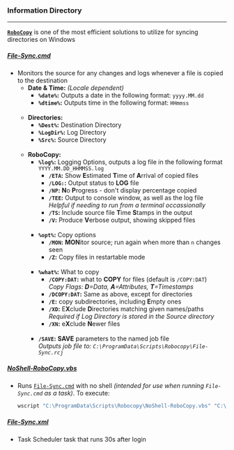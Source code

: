 ### Information Directory ###
---

[**`RoboCopy`**][1] is one of the most efficient solutions to utilize for syncing directories on Windows

##### [File-Sync.cmd](File-Sync.cmd) #####
* Monitors the source for any changes and logs whenever a file is copied to the destination
  * **Date & Time:** _(Locale dependent)_
    * **`%date%`:**  Outputs a date in the following format: `yyyy.MM.dd`
    * **`%dtime%`:** Outputs time in the following format: `HHmmss` <br><br>
  * **Directories:**
    * **`%Dest%`:** Destination Directory
    * **`%LogDir%`:** Log Directory
    * **`%Src%`:** Source Directory <br><br>
  * **RoboCopy:**
    * **`%log%`:** Logging Options, outputs a log file in the following format `YYYY.MM.DD_HHMMSS.log`
       * **`/ETA`:** Show **E**stimated **T**ime of **A**rrival of copied files
       * **`/LOG:`:** Output status to **LOG** file
       * **`/NP`:** **N**o **P**rogress - don't display percentage copied
       * **`/TEE`:** Output to console window, as well as the log file <br> _Helpful if needing to run from a terminal occassionally_
       * **`/TS`:** Include source file **T**ime **S**tamps in the output
       * **`/V`:** Produce **V**erbose output, showing skipped files <br><br>
    * **`%opt%`:** Copy options
       * **`/MON`:** **MON**itor source; run again when more than `n` changes seen
       * **`/Z`:** Copy files in restartable mode <br><br>
    * **`%what%`:** What to copy
       * **`/COPY:DAT`:** what to **COPY** for files (default is `/COPY:DAT`) <br> _Copy Flags: **D**=Data, **A**=Attributes, **T**=Timestamps_
       * **`/DCOPY:DAT`:** Same as above, except for directories
       * **`/E`:** copy subdirectories, including **E**mpty ones
       * **`/XD`:** E**X**clude **D**irectories matching given names/paths <br> _Required if Log Directory is stored in the Source directory_
       * **`/XN`:** e**X**clude **N**ewer files <br><br>
    * **`/SAVE`:** **SAVE** parameters to the named job file <br> _Outputs job file to: `C:\ProgramData\Scripts\Robocopy\File-Sync.rcj`_ <br>

##### [NoShell-RoboCopy.vbs](NoShell-RoboCopy.vbs) #####

- Runs [`File-Sync.cmd`](File-Sync.cmd) with no shell _(intended for use when running `File-Sync.cmd` as a task)_.  To execute:
  ```bat
  wscript "C:\ProgramData\Scripts\Robocopy\NoShell-RoboCopy.vbs" "C:\ProgramData\Scripts\Robocopy\File-Sync.cmd"
  ```

##### [File-Sync.xml](File-Sync.xml) #####

- Task Scheduler task that runs 30s after login
  
  
  [1]: https://docs.microsoft.com/en-us/windows-server/administration/windows-commands/robocopy
